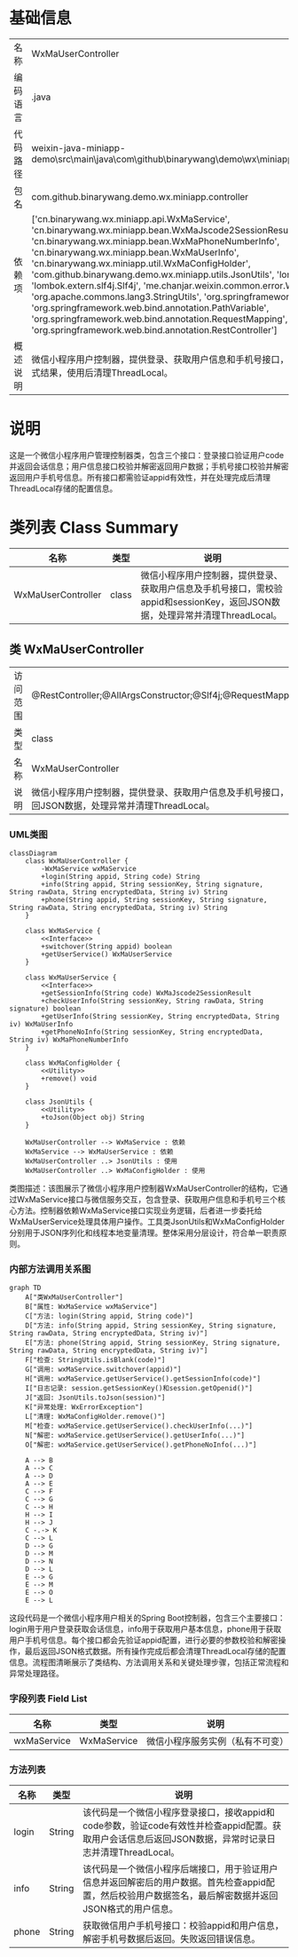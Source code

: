 # 基础信息

|      |      |
|------|------|
| 名称 | WxMaUserController |
| 编码语言 | .java |
| 代码路径 | weixin-java-miniapp-demo\src\main\java\com\github\binarywang\demo\wx\miniapp\controller\WxMaUserController.java |
| 包名 | com.github.binarywang.demo.wx.miniapp.controller |
| 依赖项 | ['cn.binarywang.wx.miniapp.api.WxMaService', 'cn.binarywang.wx.miniapp.bean.WxMaJscode2SessionResult', 'cn.binarywang.wx.miniapp.bean.WxMaPhoneNumberInfo', 'cn.binarywang.wx.miniapp.bean.WxMaUserInfo', 'cn.binarywang.wx.miniapp.util.WxMaConfigHolder', 'com.github.binarywang.demo.wx.miniapp.utils.JsonUtils', 'lombok.AllArgsConstructor', 'lombok.extern.slf4j.Slf4j', 'me.chanjar.weixin.common.error.WxErrorException', 'org.apache.commons.lang3.StringUtils', 'org.springframework.web.bind.annotation.GetMapping', 'org.springframework.web.bind.annotation.PathVariable', 'org.springframework.web.bind.annotation.RequestMapping', 'org.springframework.web.bind.annotation.RestController'] |
| 概述说明 | 微信小程序用户控制器，提供登录、获取用户信息和手机号接口，需校验appid和用户数据，返回JSON格式结果，使用后清理ThreadLocal。 |

# 说明

这是一个微信小程序用户管理控制器类，包含三个接口：登录接口验证用户code并返回会话信息；用户信息接口校验并解密返回用户数据；手机号接口校验并解密返回用户手机号信息。所有接口都需验证appid有效性，并在处理完成后清理ThreadLocal存储的配置信息。

# 类列表 Class Summary

| 名称   | 类型  | 说明 |
|-------|------|-------------|
| WxMaUserController | class | 微信小程序用户控制器，提供登录、获取用户信息及手机号接口，需校验appid和sessionKey，返回JSON数据，处理异常并清理ThreadLocal。 |



## 类 WxMaUserController

|      |      |
|------|------|
| 访问范围 | @RestController;@AllArgsConstructor;@Slf4j;@RequestMapping("/wx/user/{appid}");public |
| 类型 | class |
| 名称 | WxMaUserController |
| 说明 | 微信小程序用户控制器，提供登录、获取用户信息及手机号接口，需校验appid和sessionKey，返回JSON数据，处理异常并清理ThreadLocal。 |


### UML类图

```mermaid
classDiagram
    class WxMaUserController {
        -WxMaService wxMaService
        +login(String appid, String code) String
        +info(String appid, String sessionKey, String signature, String rawData, String encryptedData, String iv) String
        +phone(String appid, String sessionKey, String signature, String rawData, String encryptedData, String iv) String
    }

    class WxMaService {
        <<Interface>>
        +switchover(String appid) boolean
        +getUserService() WxMaUserService
    }

    class WxMaUserService {
        <<Interface>>
        +getSessionInfo(String code) WxMaJscode2SessionResult
        +checkUserInfo(String sessionKey, String rawData, String signature) boolean
        +getUserInfo(String sessionKey, String encryptedData, String iv) WxMaUserInfo
        +getPhoneNoInfo(String sessionKey, String encryptedData, String iv) WxMaPhoneNumberInfo
    }

    class WxMaConfigHolder {
        <<Utility>>
        +remove() void
    }

    class JsonUtils {
        <<Utility>>
        +toJson(Object obj) String
    }

    WxMaUserController --> WxMaService : 依赖
    WxMaService --> WxMaUserService : 依赖
    WxMaUserController ..> JsonUtils : 使用
    WxMaUserController ..> WxMaConfigHolder : 使用
```

类图描述：该图展示了微信小程序用户控制器WxMaUserController的结构，它通过WxMaService接口与微信服务交互，包含登录、获取用户信息和手机号三个核心方法。控制器依赖WxMaService接口实现业务逻辑，后者进一步委托给WxMaUserService处理具体用户操作。工具类JsonUtils和WxMaConfigHolder分别用于JSON序列化和线程本地变量清理。整体采用分层设计，符合单一职责原则。


### 内部方法调用关系图

```mermaid
graph TD
    A["类WxMaUserController"]
    B["属性: WxMaService wxMaService"]
    C["方法: login(String appid, String code)"]
    D["方法: info(String appid, String sessionKey, String signature, String rawData, String encryptedData, String iv)"]
    E["方法: phone(String appid, String sessionKey, String signature, String rawData, String encryptedData, String iv)"]
    F["检查: StringUtils.isBlank(code)"]
    G["调用: wxMaService.switchover(appid)"]
    H["调用: wxMaService.getUserService().getSessionInfo(code)"]
    I["日志记录: session.getSessionKey()和session.getOpenid()"]
    J["返回: JsonUtils.toJson(session)"]
    K["异常处理: WxErrorException"]
    L["清理: WxMaConfigHolder.remove()"]
    M["检查: wxMaService.getUserService().checkUserInfo(...)"]
    N["解密: wxMaService.getUserService().getUserInfo(...)"]
    O["解密: wxMaService.getUserService().getPhoneNoInfo(...)"]

    A --> B
    A --> C
    A --> D
    A --> E
    C --> F
    C --> G
    C --> H
    H --> I
    H --> J
    C -.-> K
    C --> L
    D --> G
    D --> M
    D --> N
    D --> L
    E --> G
    E --> M
    E --> O
    E --> L
```

这段代码是一个微信小程序用户相关的Spring Boot控制器，包含三个主要接口：login用于用户登录获取会话信息，info用于获取用户基本信息，phone用于获取用户手机号信息。每个接口都会先验证appid配置，进行必要的参数校验和解密操作，最后返回JSON格式数据。所有操作完成后都会清理ThreadLocal存储的配置信息。流程图清晰展示了类结构、方法调用关系和关键处理步骤，包括正常流程和异常处理路径。

### 字段列表 Field List

| 名称  | 类型  | 说明 |
|-------|-------|------|
| wxMaService | WxMaService | 微信小程序服务实例（私有不可变） |

### 方法列表

| 名称  | 类型  | 说明 |
|-------|-------|------|
| login | String | 该代码是一个微信小程序登录接口，接收appid和code参数，验证code有效性并检查appid配置。获取用户会话信息后返回JSON数据，异常时记录日志并清理ThreadLocal。 |
| info | String | 该代码是一个微信小程序后端接口，用于验证用户信息并返回解密后的用户数据。首先检查appid配置，然后校验用户数据签名，最后解密数据并返回JSON格式的用户信息。 |
| phone | String | 获取微信用户手机号接口：校验appid和用户信息，解密手机号数据后返回。失败返回错误信息。 |




